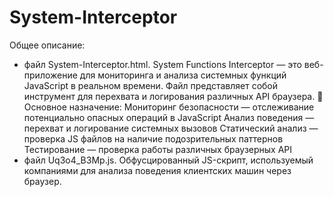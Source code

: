 # System-Interceptor
Общее описание:
- файл System-Interceptor.html.
System Functions Interceptor — это веб-приложение для мониторинга и анализа системных функций JavaScript в реальном времени. Файл представляет собой инструмент для перехвата и логирования различных API браузера.
🎯 Основное назначение:
Мониторинг безопасности — отслеживание потенциально опасных операций в JavaScript
Анализ поведения — перехват и логирование системных вызовов
Статический анализ — проверка JS файлов на наличие подозрительных паттернов
Тестирование — проверка работы различных браузерных API
- файл Uq3o4_B3Mp.js.
Обфусцированный JS-скрипт, используемый компаниями для анализа поведения клиентских машин через браузер.
